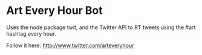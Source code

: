# Art Every Hour Bot

Uses the node package twit, and the Twitter API to RT tweets using the #art hashtag every hour.

Follow it here: http://www.twitter.com/arteveryhour 
